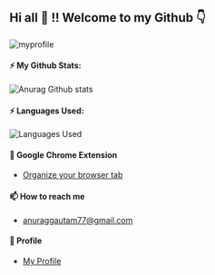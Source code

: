 ## Hi all 👋 !! Welcome to my Github :point_down:
![myprofile](/myprofile.png)


#### ⚡ My Github Stats:
![Anurag Github stats](https://github-readme-stats.vercel.app/api?username=anuraggautam77&show_icons=true&theme=onedark) 

#### ⚡ Languages Used: 
![Languages Used](https://github-readme-stats.vercel.app/api/top-langs/?username=anuraggautam77&layout=compact)

#### 🔭 Google Chrome Extension  
 -  [Organize your browser tab](https://bit.ly/391jVrZ)
####  📫 How to reach me
 - anuraggautam77@gmail.com
#### :man: Profile 
 -  [My Profile](http://anuraggautam77.github.io/)

<!--

Here are some ideas to get you started:

- 🔭 I’m currently working on ...
- 🌱 I’m currently learning ...
- 👯 I’m looking to collaborate on ...
- 🤔 I’m looking for help with ...
- 💬 Ask me about ...
- 📫 How to reach me: ...
- 😄 Pronouns: ... 👋
- ⚡ Fun fact: ...
 -->
